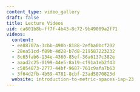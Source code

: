 ```yaml
---
content_type: video_gallery
draft: false
title: Lecture Videos
uid: ca601b8b-ff7f-4b43-8c72-9b49089a2f71
videos:
  content:
  - ee88707a-3cbb-490b-8188-2efba0bcf202
  - 28ea51cd-f89b-4d28-b7d8-219587223232
  - 8c65fab6-134e-4360-85ef-36a6137c382e
  - aaad2c25-0199-44e5-8a19-cf91a1eb2f43
  - c5054873-2777-44bf-9687-761c9afa7b63
  - 3f64d2fb-4b59-4781-8cbf-23ad5870823d
  website: introduction-to-metric-spaces-iap-23
---
```

